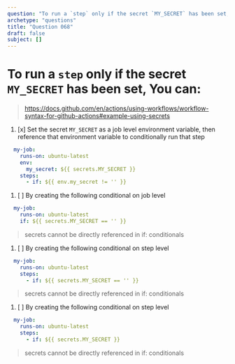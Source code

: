 ```yaml
---
question: "To run a `step` only if the secret `MY_SECRET` has been set, You can:"
archetype: "questions"
title: "Question 068"
draft: false
subject: []
---
```


# To run a `step` only if the secret `MY_SECRET` has been set, You can:
> https://docs.github.com/en/actions/using-workflows/workflow-syntax-for-github-actions#example-using-secrets
1. [x] Set the secret `MY_SECRET` as a job level environment variable, then reference that environment variable to conditionally run that step
```yaml
  my-job:
    runs-on: ubuntu-latest
    env:
      my_secret: ${{ secrets.MY_SECRET }}
    steps:
      - if: ${{ env.my_secret != '' }}
```
1. [ ] By creating the following conditional on job level
```yaml
  my-job:
    runs-on: ubuntu-latest
    if: ${{ secrets.MY_SECRET == '' }}
```
> secrets cannot be directly referenced in if: conditionals
1. [ ] By creating the following conditional on step level
```yaml
  my-job:
    runs-on: ubuntu-latest
    steps:
      - if: ${{ secrets.MY_SECRET == '' }}
```
> secrets cannot be directly referenced in if: conditionals
1. [ ] By creating the following conditional on step level
```yaml
  my-job:
    runs-on: ubuntu-latest
    steps:
      - if: ${{ secrets.MY_SECRET }}
```
> secrets cannot be directly referenced in if: conditionals
